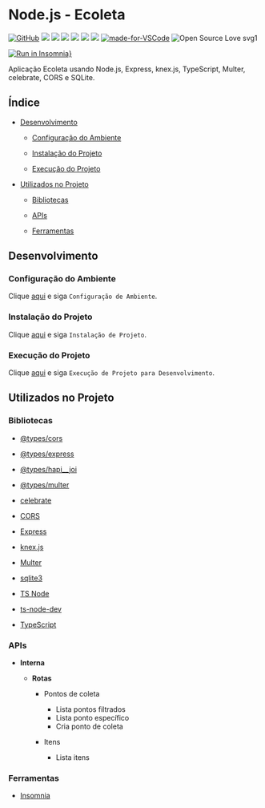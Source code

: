 # Node.js - Ecoleta

[![GitHub](https://img.shields.io/github/license/mashape/apistatus.svg)](https://github.com/osvaldokalvaitir/nodejs-ecoleta/blob/master/LICENSE)
![](https://img.shields.io/github/package-json/v/osvaldokalvaitir/nodejs-ecoleta.svg)
![](https://img.shields.io/github/last-commit/osvaldokalvaitir/nodejs-ecoleta.svg?color=red)
![](https://img.shields.io/github/languages/top/osvaldokalvaitir/nodejs-ecoleta.svg?color=yellow)
![](https://img.shields.io/github/languages/count/osvaldokalvaitir/nodejs-ecoleta.svg?color=lightgrey)
![](https://img.shields.io/github/languages/code-size/osvaldokalvaitir/nodejs-ecoleta.svg)
![](https://img.shields.io/github/repo-size/osvaldokalvaitir/nodejs-ecoleta.svg?color=blueviolet)
[![made-for-VSCode](https://img.shields.io/badge/Made%20for-VSCode-1f425f.svg)](https://code.visualstudio.com/)
![Open Source Love svg1](https://badges.frapsoft.com/os/v1/open-source.svg?v=103)

[![Run in Insomnia}](https://insomnia.rest/images/run.svg)](https://insomnia.rest/run/?label=Ecoleta&uri=https%3A%2F%2Fraw.githubusercontent.com%2Fosvaldokalvaitir%2Fnodejs-ecoleta%2Fmaster%2FInsomnia.json)

Aplicação Ecoleta usando Node.js, Express, knex.js, TypeScript, Multer, celebrate, CORS e SQLite.

## Índice

- [Desenvolvimento](#desenvolvimento)

  - [Configuração do Ambiente](#configuração-do-ambiente)

  - [Instalação do Projeto](#instalação-do-projeto)

  - [Execução do Projeto](#execução-do-projeto)

- [Utilizados no Projeto](#utilizados-no-projeto)

  - [Bibliotecas](#bibliotecas)

  - [APIs](#apis) 
  
  - [Ferramentas](#ferramentas)

## Desenvolvimento

### Configuração do Ambiente

Clique [aqui](https://github.com/osvaldokalvaitir/projects-settings/blob/master/README.md) e siga `Configuração de Ambiente`.

### Instalação do Projeto

Clique [aqui](https://github.com/osvaldokalvaitir/projects-settings/blob/master/nodejs/nodejs.md) e siga `Instalação de Projeto`.

### Execução do Projeto

Clique [aqui](https://github.com/osvaldokalvaitir/projects-settings/blob/master/nodejs/nodejs.md) e siga `Execução de Projeto para Desenvolvimento`.

## Utilizados no Projeto

### Bibliotecas

- [@types/cors](https://github.com/osvaldokalvaitir/projects-settings/blob/master/nodejs/libs/@types-cors.md)

- [@types/express](https://github.com/osvaldokalvaitir/projects-settings/blob/master/nodejs/libs/@types-express.md)

- [@types/hapi__joi](https://github.com/osvaldokalvaitir/projects-settings/blob/master/nodejs/libs/@types-hapi__joi.md)

- [@types/multer](https://github.com/osvaldokalvaitir/projects-settings/blob/master/nodejs/libs/@types-multer.md)

- [celebrate](https://github.com/osvaldokalvaitir/projects-settings/blob/master/nodejs/libs/celebrate.md)

- [CORS](https://github.com/osvaldokalvaitir/projects-settings/blob/master/nodejs/libs/cors.md)

- [Express](https://github.com/osvaldokalvaitir/projects-settings/blob/master/nodejs/libs/express.md)

- [knex.js](https://github.com/osvaldokalvaitir/projects-settings/blob/master/nodejs/libs/knex.md)

- [Multer](https://github.com/osvaldokalvaitir/projects-settings/blob/master/nodejs/libs/multer.md)

- [sqlite3](https://github.com/osvaldokalvaitir/projects-settings/blob/master/nodejs/libs/sqlite3.md)

- [TS Node](https://github.com/osvaldokalvaitir/projects-settings/blob/master/nodejs/libs/ts-node.md)

- [ts-node-dev](https://github.com/osvaldokalvaitir/projects-settings/blob/master/nodejs/libs/ts-node-dev.md)

- [TypeScript](https://github.com/osvaldokalvaitir/projects-settings/blob/master/nodejs/libs/typescript.md)

### APIs

- **Interna**

  - **Rotas**

    - Pontos de coleta

      - Lista pontos filtrados
      - Lista ponto específico
      - Cria ponto de coleta

    - Itens

      - Lista itens

### Ferramentas

- [Insomnia](https://github.com/osvaldokalvaitir/projects-settings/blob/master/api/insomnia.md)